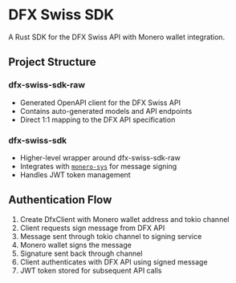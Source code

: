 # DFX Swiss SDK

A Rust SDK for the DFX Swiss API with Monero wallet integration.

## Project Structure

### dfx-swiss-sdk-raw
- Generated OpenAPI client for the DFX Swiss API
- Contains auto-generated models and API endpoints
- Direct 1:1 mapping to the DFX API specification

### dfx-swiss-sdk
- Higher-level wrapper around dfx-swiss-sdk-raw
- Integrates with [`monero-sys`](https://github.com/eigenwallet/wallet/tree/master/monero-sys) for message signing
- Handles JWT token management

## Authentication Flow

1. Create DfxClient with Monero wallet address and tokio channel
2. Client requests sign message from DFX API
3. Message sent through tokio channel to signing service
4. Monero wallet signs the message
5. Signature sent back through channel
6. Client authenticates with DFX API using signed message
7. JWT token stored for subsequent API calls